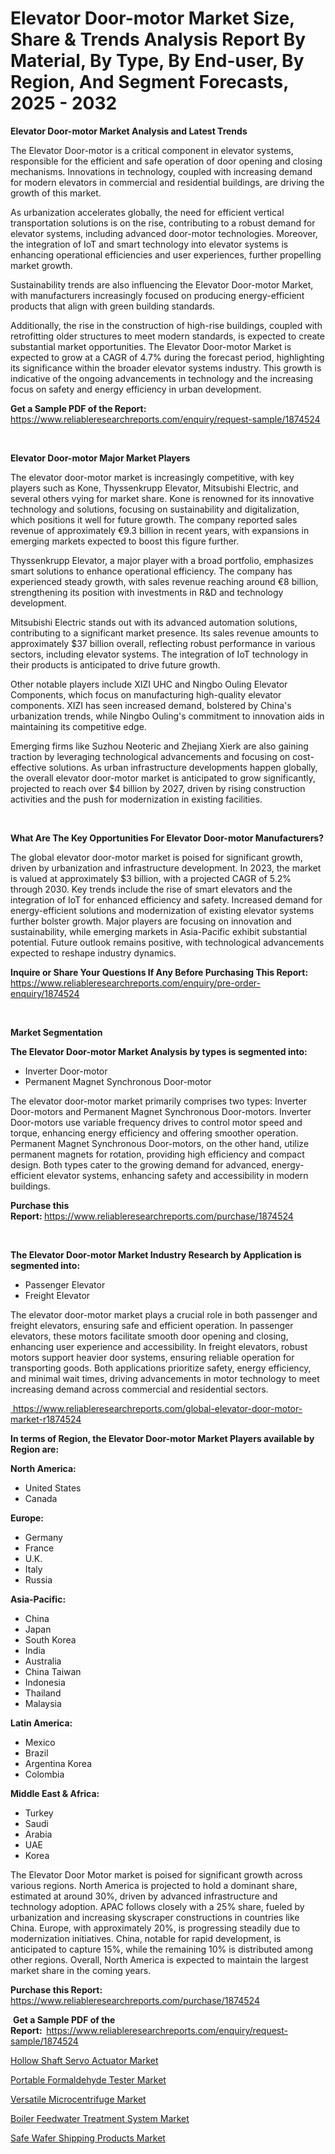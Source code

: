 <p><h1>Elevator Door-motor Market Size, Share & Trends Analysis Report By Material, By Type, By End-user, By Region, And Segment Forecasts, 2025 - 2032</h1></p><p><strong>Elevator Door-motor Market Analysis and Latest Trends</strong></p>
<p><p>The Elevator Door-motor is a critical component in elevator systems, responsible for the efficient and safe operation of door opening and closing mechanisms. Innovations in technology, coupled with increasing demand for modern elevators in commercial and residential buildings, are driving the growth of this market. </p><p>As urbanization accelerates globally, the need for efficient vertical transportation solutions is on the rise, contributing to a robust demand for elevator systems, including advanced door-motor technologies. Moreover, the integration of IoT and smart technology into elevator systems is enhancing operational efficiencies and user experiences, further propelling market growth. </p><p>Sustainability trends are also influencing the Elevator Door-motor Market, with manufacturers increasingly focused on producing energy-efficient products that align with green building standards. </p><p>Additionally, the rise in the construction of high-rise buildings, coupled with retrofitting older structures to meet modern standards, is expected to create substantial market opportunities. The Elevator Door-motor Market is expected to grow at a CAGR of 4.7% during the forecast period, highlighting its significance within the broader elevator systems industry. This growth is indicative of the ongoing advancements in technology and the increasing focus on safety and energy efficiency in urban development.</p></p>
<p><strong>Get a Sample PDF of the Report:&nbsp;</strong> <a href="https://www.reliableresearchreports.com/enquiry/request-sample/1874524?utm_campaign=117&utm_medium=2&utm_source=Github&utm_content=ia&utm_term=01032025&utm_id=elevator-door-motor">https://www.reliableresearchreports.com/enquiry/request-sample/1874524</a></p>
<p>&nbsp;</p>
<p><strong>Elevator Door-motor Major Market Players</strong></p>
<p><p>The elevator door-motor market is increasingly competitive, with key players such as Kone, Thyssenkrupp Elevator, Mitsubishi Electric, and several others vying for market share. Kone is renowned for its innovative technology and solutions, focusing on sustainability and digitalization, which positions it well for future growth. The company reported sales revenue of approximately €9.3 billion in recent years, with expansions in emerging markets expected to boost this figure further.</p><p>Thyssenkrupp Elevator, a major player with a broad portfolio, emphasizes smart solutions to enhance operational efficiency. The company has experienced steady growth, with sales revenue reaching around €8 billion, strengthening its position with investments in R&D and technology development.</p><p>Mitsubishi Electric stands out with its advanced automation solutions, contributing to a significant market presence. Its sales revenue amounts to approximately $37 billion overall, reflecting robust performance in various sectors, including elevator systems. The integration of IoT technology in their products is anticipated to drive future growth.</p><p>Other notable players include XIZI UHC and Ningbo Ouling Elevator Components, which focus on manufacturing high-quality elevator components. XIZI has seen increased demand, bolstered by China's urbanization trends, while Ningbo Ouling's commitment to innovation aids in maintaining its competitive edge.</p><p>Emerging firms like Suzhou Neoteric and Zhejiang Xierk are also gaining traction by leveraging technological advancements and focusing on cost-effective solutions. As urban infrastructure developments happen globally, the overall elevator door-motor market is anticipated to grow significantly, projected to reach over $4 billion by 2027, driven by rising construction activities and the push for modernization in existing facilities.</p></p>
<p>&nbsp;</p>
<p><strong>What Are The Key Opportunities For Elevator Door-motor Manufacturers?</strong></p>
<p><p>The global elevator door-motor market is poised for significant growth, driven by urbanization and infrastructure development. In 2023, the market is valued at approximately $3 billion, with a projected CAGR of 5.2% through 2030. Key trends include the rise of smart elevators and the integration of IoT for enhanced efficiency and safety. Increased demand for energy-efficient solutions and modernization of existing elevator systems further bolster growth. Major players are focusing on innovation and sustainability, while emerging markets in Asia-Pacific exhibit substantial potential. Future outlook remains positive, with technological advancements expected to reshape industry dynamics.</p></p>
<p><strong>Inquire or Share Your Questions If Any Before Purchasing This Report:</strong> <a href="https://www.reliableresearchreports.com/enquiry/pre-order-enquiry/1874524?utm_campaign=117&utm_medium=2&utm_source=Github&utm_content=ia&utm_term=01032025&utm_id=elevator-door-motor">https://www.reliableresearchreports.com/enquiry/pre-order-enquiry/1874524</a></p>
<p>&nbsp;</p>
<p><strong>Market Segmentation</strong></p>
<p><strong>The Elevator Door-motor Market Analysis by types is segmented into:</strong></p>
<p><ul><li>Inverter Door-motor</li><li>Permanent Magnet Synchronous Door-motor</li></ul></p>
<p><p>The elevator door-motor market primarily comprises two types: Inverter Door-motors and Permanent Magnet Synchronous Door-motors. Inverter Door-motors use variable frequency drives to control motor speed and torque, enhancing energy efficiency and offering smoother operation. Permanent Magnet Synchronous Door-motors, on the other hand, utilize permanent magnets for rotation, providing high efficiency and compact design. Both types cater to the growing demand for advanced, energy-efficient elevator systems, enhancing safety and accessibility in modern buildings.</p></p>
<p><strong>Purchase this Report:&nbsp;</strong><a href="https://www.reliableresearchreports.com/purchase/1874524?utm_campaign=117&utm_medium=2&utm_source=Github&utm_content=ia&utm_term=01032025&utm_id=elevator-door-motor">https://www.reliableresearchreports.com/purchase/1874524</a></p>
<p>&nbsp;</p>
<p><strong>The Elevator Door-motor Market Industry Research by Application is segmented into:</strong></p>
<p><ul><li>Passenger Elevator</li><li>Freight Elevator</li></ul></p>
<p><p>The elevator door-motor market plays a crucial role in both passenger and freight elevators, ensuring safe and efficient operation. In passenger elevators, these motors facilitate smooth door opening and closing, enhancing user experience and accessibility. In freight elevators, robust motors support heavier door systems, ensuring reliable operation for transporting goods. Both applications prioritize safety, energy efficiency, and minimal wait times, driving advancements in motor technology to meet increasing demand across commercial and residential sectors.</p></p>
<p><a href="https://www.reliableresearchreports.com/global-elevator-door-motor-market-r1874524?utm_campaign=117&utm_medium=2&utm_source=Github&utm_content=ia&utm_term=01032025&utm_id=elevator-door-motor">&nbsp;https://www.reliableresearchreports.com/global-elevator-door-motor-market-r1874524</a></p>
<p><strong>In terms of Region, the Elevator Door-motor Market Players available by Region are:</strong></p>
<p>
    <p> <strong> North America: </strong>
        <ul>
            <li>United States</li>
            <li>Canada</li>
        </ul>
        </p> 
    <p> <strong> Europe: </strong>
        <ul>
            <li>Germany</li>
            <li>France</li>
            <li>U.K.</li>
            <li>Italy</li>
            <li>Russia</li>
        </ul>
        </p> 
    <p> <strong> Asia-Pacific: </strong>
        <ul>
            <li>China</li>
            <li>Japan</li>
            <li>South Korea</li>
            <li>India</li>
            <li>Australia</li>
            <li>China Taiwan</li>
            <li>Indonesia</li>
            <li>Thailand</li>
            <li>Malaysia</li>
        </ul>
        </p> 
    <p> <strong> Latin America: </strong>
        <ul>
            <li>Mexico</li>
            <li>Brazil</li>
            <li>Argentina Korea</li>
            <li>Colombia</li>
        </ul>
        </p> 
    <p> <strong> Middle East & Africa: </strong>
        <ul>
            <li>Turkey</li>
            <li>Saudi</li>
            <li>Arabia</li>
            <li>UAE</li>
            <li>Korea</li>
        </ul>
    </p>
    </p>
<p><p>The Elevator Door Motor market is poised for significant growth across various regions. North America is projected to hold a dominant share, estimated at around 30%, driven by advanced infrastructure and technology adoption. APAC follows closely with a 25% share, fueled by urbanization and increasing skyscraper constructions in countries like China. Europe, with approximately 20%, is progressing steadily due to modernization initiatives. China, notable for rapid development, is anticipated to capture 15%, while the remaining 10% is distributed among other regions. Overall, North America is expected to maintain the largest market share in the coming years.</p></p>
<p><strong>Purchase this Report: </strong><a href="https://www.reliableresearchreports.com/purchase/1874524?utm_campaign=117&utm_medium=2&utm_source=Github&utm_content=ia&utm_term=01032025&utm_id=elevator-door-motor">https://www.reliableresearchreports.com/purchase/1874524</a></p>
<p>&nbsp;<strong>Get a Sample PDF of the Report:&nbsp;&nbsp;</strong><a href="https://www.reliableresearchreports.com/enquiry/request-sample/1874524?utm_campaign=117&utm_medium=2&utm_source=Github&utm_content=ia&utm_term=01032025&utm_id=elevator-door-motor">https://www.reliableresearchreports.com/enquiry/request-sample/1874524</a></p>
<p><strong></strong></p>
<p><p><a href="https://github.com/duzcupetriv/Market-Research-Report-List-1/blob/main/hollow-shaft-servo-actuator-market.md?utm_campaign=117&utm_medium=2&utm_source=Github&utm_content=ia&utm_term=01032025&utm_id=elevator-door-motor">Hollow Shaft Servo Actuator Market</a></p><p><a href="https://github.com/abexjeliti/Market-Research-Report-List-1/blob/main/portable-formaldehyde-tester-market.md?utm_campaign=117&utm_medium=2&utm_source=Github&utm_content=ia&utm_term=01032025&utm_id=elevator-door-motor">Portable Formaldehyde Tester Market</a></p><p><a href="https://github.com/vassihucz/Market-Research-Report-List-1/blob/main/versatile-microcentrifuge-market.md?utm_campaign=117&utm_medium=2&utm_source=Github&utm_content=ia&utm_term=01032025&utm_id=elevator-door-motor">Versatile Microcentrifuge Market</a></p><p><a href="https://github.com/dibesnayee/Market-Research-Report-List-1/blob/main/boiler-feedwater-treatment-system-market.md?utm_campaign=117&utm_medium=2&utm_source=Github&utm_content=ia&utm_term=01032025&utm_id=elevator-door-motor">Boiler Feedwater Treatment System Market</a></p><p><a href="https://github.com/rreynagjysma65/Market-Research-Report-List-1/blob/main/safe-wafer-shipping-products-market.md?utm_campaign=117&utm_medium=2&utm_source=Github&utm_content=ia&utm_term=01032025&utm_id=elevator-door-motor">Safe Wafer Shipping Products Market</a></p></p>